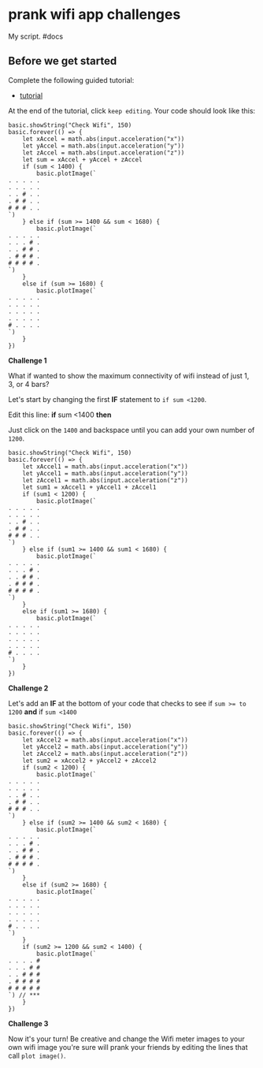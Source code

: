 # prank wifi app challenges

My script. #docs

## Before we get started

Complete the following guided tutorial:

* [tutorial](/lessons/prank-wifi-app/tutorial)

At the end of the tutorial, click `keep editing`. Your code should look like this:

```
basic.showString("Check Wifi", 150)
basic.forever(() => {
    let xAccel = math.abs(input.acceleration("x"))
    let yAccel = math.abs(input.acceleration("y"))
    let zAccel = math.abs(input.acceleration("z"))
    let sum = xAccel + yAccel + zAccel
    if (sum < 1400) {
        basic.plotImage(`
. . . . .
. . . . .
. . # . .
. # # . .
# # # . .
`)
    } else if (sum >= 1400 && sum < 1680) {
        basic.plotImage(`
. . . . .
. . . # .
. . # # .
. # # # .
# # # # .
`)
    }
    else if (sum >= 1680) {
        basic.plotImage(`
. . . . .
. . . . .
. . . . .
. . . . .
# . . . .
`)
    }
})
```

**Challenge 1**

What if wanted to show the maximum connectivity of wifi instead of just 1, 3, or 4 bars?

Let's start by changing the first **IF** statement to `if sum <1200`.

Edit this line: **if** sum <1400 **then**

Just click on the `1400` and backspace until you can add your own number of `1200`.

```
basic.showString("Check Wifi", 150)
basic.forever(() => {
    let xAccel1 = math.abs(input.acceleration("x"))
    let yAccel1 = math.abs(input.acceleration("y"))
    let zAccel1 = math.abs(input.acceleration("z"))
    let sum1 = xAccel1 + yAccel1 + zAccel1
    if (sum1 < 1200) {
        basic.plotImage(`
. . . . .
. . . . .
. . # . .
. # # . .
# # # . .
`)
    } else if (sum1 >= 1400 && sum1 < 1680) {
        basic.plotImage(`
. . . . .
. . . # .
. . # # .
. # # # .
# # # # .
`)
    }
    else if (sum1 >= 1680) {
        basic.plotImage(`
. . . . .
. . . . .
. . . . .
. . . . .
# . . . .
`)
    }
})
```

**Challenge 2**

Let's add an **IF** at the bottom of your code that checks to see if `sum >= to 1200` **and** if `sum <1400`

```
basic.showString("Check Wifi", 150)
basic.forever(() => {
    let xAccel2 = math.abs(input.acceleration("x"))
    let yAccel2 = math.abs(input.acceleration("y"))
    let zAccel2 = math.abs(input.acceleration("z"))
    let sum2 = xAccel2 + yAccel2 + zAccel2
    if (sum2 < 1200) {
        basic.plotImage(`
. . . . .
. . . . .
. . # . .
. # # . .
# # # . .
`)
    } else if (sum2 >= 1400 && sum2 < 1680) {
        basic.plotImage(`
. . . . .
. . . # .
. . # # .
. # # # .
# # # # .
`)
    }
    else if (sum2 >= 1680) {
        basic.plotImage(`
. . . . .
. . . . .
. . . . .
. . . . .
# . . . .
`)
    }
    if (sum2 >= 1200 && sum2 < 1400) {
        basic.plotImage(`
. . . . #
. . . # #
. . # # #
. # # # #
# # # # #
`) // ***
    }
})
```

**Challenge 3**

Now it's your turn! Be creative and change the Wifi meter images to your own wifi image you're sure will prank your friends by editing the lines that call `plot image()`.


